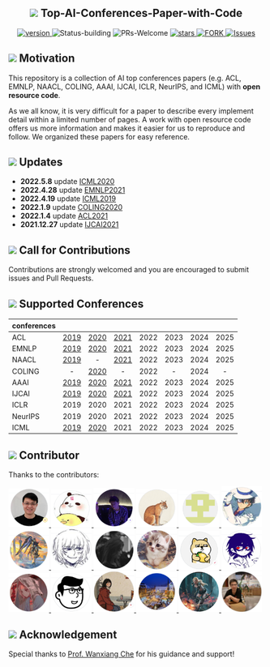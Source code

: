 
<div>
  <h2 align="center">
    <img src="https://cdn.jsdelivr.net/gh/LightChen233/blog-img/ai.png" width="30" />
      Top-AI-Conferences-Paper-with-Code
  </h2>
</div>
<p align="center">
  	<a href="https://img.shields.io/badge/version-v0.1.0-blue">
      <img alt="version" src="https://img.shields.io/badge/version-v0.1.0-blue?color=FF8000?color=009922" />
    </a>
  <a >
       <img alt="Status-building" src="https://img.shields.io/badge/Status-building-blue" />
  	</a>
  <a >
       <img alt="PRs-Welcome" src="https://img.shields.io/badge/PRs-Welcome-red" />
  	</a>
   	<a href="https://github.com/MLNLP-World/Top-AI-Conferences-Paper-with-Code/stargazers">
       <img alt="stars" src="https://img.shields.io/github/stars/MLNLP-World/Top-AI-Conferences-Paper-with-Code" />
  	</a>
  	<a href="https://github.com/MLNLP-World/Paper_Writing_Tips/network/members">
       <img alt="FORK" src="https://img.shields.io/github/forks/MLNLP-World/Top-AI-Conferences-Paper-with-Code?color=FF8000" />
  	</a>
    <a href="https://github.com/MLNLP-World/Top-AI-Conferences-Paper-with-Code/issues">
      <img alt="Issues" src="https://img.shields.io/github/issues/MLNLP-World/Top-AI-Conferences-Paper-with-Code?color=0088ff"/>
    </a>
    <br />
</p>

## <img src="https://cdn.jsdelivr.net/gh/LightChen233/blog-img/motivation.png" width="25" /> Motivation

This repository is a collection of AI top conferences papers (e.g. ACL, EMNLP, NAACL, COLING, AAAI, IJCAI, ICLR, NeurIPS, and ICML) with **open resource code**.

As we all know, it is very difficult for a paper to describe every implement detail within a limited number of pages. A work with open resource code offers us more information and makes it easier for us to reproduce and follow. We organized these papers for easy reference.

## <img src="https://cdn.jsdelivr.net/gh/LightChen233/blog-img/notes.png" width="25" /> Updates
- **2022.5.8** update [ICML2020](https://github.com/MLNLP-World/Top-AI-Conferences-Paper-with-Code/blob/master/ICML/2020/ICML2020.md)
- **2022.4.28** update [EMNLP2021](https://github.com/MLNLP-World/Top-AI-Conferences-Paper-with-Code/blob/master/EMNLP/2021/EMNLP2021.md)
- **2022.4.19** update [ICML2019](https://github.com/MLNLP-World/Top-AI-Conferences-Paper-with-Code/blob/master/ICML/2019/ICML2019.md)
- **2022.1.9** update [COLING2020](https://github.com/MLNLP-World/Top-AI-Conferences-Paper-with-Code/blob/master/COLING/2020/COLING2020.md)
- **2022.1.4** update [ACL2021](https://github.com/MLNLP-World/Top-AI-Conferences-Paper-with-Code/blob/master/ACL/2021/ACL2021.md)
- **2021.12.27** update [IJCAI2021](https://github.com/MLNLP-World/Top-AI-Conferences-Paper-with-Code/blob/master/IJCAI/2021/IJCAI2021.md)

## <img src="https://cdn.jsdelivr.net/gh/LightChen233/blog-img/intro.png" width="25" /> Call for Contributions

Contributions are strongly welcomed and you are encouraged to submit issues and Pull Requests.

## <img src="https://cdn.jsdelivr.net/gh/LightChen233/blog-img/folders.png" width="25" /> Supported Conferences 
| conferences |                                                              |                                                              |                                                              |      |      |      |      |
| ---------- | :----------------------------------------------------------: | :----------------------------------------------------------: | :----------------------------------------------------------: | :--: | :--: | :--: | :--: |
| ACL        | [2019](https://github.com/MLNLP-World/Top-AI-Conferences-Paper-with-Code/blob/master/ACL/2019/ACL2019.md) | [2020](https://github.com/MLNLP-World/Top-AI-Conferences-Paper-with-Code/blob/master/ACL/2020/ACL2020.md) | [2021](https://github.com/MLNLP-World/Top-AI-Conferences-Paper-with-Code/blob/master/ACL/2021/ACL2021.md) | 2022 | 2023 | 2024 | 2025 |
| EMNLP      | [2019](https://github.com/MLNLP-World/Top-AI-Conferences-Paper-with-Code/blob/master/EMNLP/2019/EMNLP2019.md) | [2020](https://github.com/MLNLP-World/Top-AI-Conferences-Paper-with-Code/blob/master/EMNLP/2020/EMNLP2020.md) | [2021](https://github.com/MLNLP-World/Top-AI-Conferences-Paper-with-Code/blob/master/EMNLP/2021/EMNLP2021.md) | 2022 | 2023 | 2024 | 2025 |
| NAACL      | [2019](https://github.com/MLNLP-World/Top-AI-Conferences-Paper-with-Code/blob/master/NAACL/2019/naacl-2019.md) | -                                                         | [2021](https://github.com/MLNLP-World/Top-AI-Conferences-Paper-with-Code/blob/master/NAACL/2021/naacl-2021.md) | 2022 | 2023 | 2024 | 2025 |
| COLING     | - | [2020](https://github.com/MLNLP-World/Top-AI-Conferences-Paper-with-Code/blob/master/COLING/2020/COLING2020.md) | - | 2022 | - | 2024 | - |
| AAAI       | [2019](https://github.com/MLNLP-World/Top-AI-Conferences-Paper-with-Code/blob/master/AAAI/2019/AAAI2019.md) | [2020](https://github.com/MLNLP-World/Top-AI-Conferences-Paper-with-Code/blob/master/AAAI/2020/AAAI2020.md) | [2021](https://github.com/MLNLP-World/NLP-Conferences-Code/blob/master/AAAI/2021/AAAI2021.md) | 2022 | 2023 | 2024 | 2025 |
| IJCAI      | [2019](https://github.com/MLNLP-World/Top-AI-Conferences-Paper-with-Code/blob/master/IJCAI/2019/IJCAI2019.md) | [2020](https://github.com/MLNLP-World/Top-AI-Conferences-Paper-with-Code/blob/master/IJCAI/2020/IJCAI2020.md) | [2021](https://github.com/MLNLP-World/Top-AI-Conferences-Paper-with-Code/blob/master/IJCAI/2021/IJCAI2021.md) | 2022 | 2023 | 2024 | 2025 |
| ICLR       | 2019                                                         | 2020                                                         | 2021                                                         | 2022 | 2023 | 2024 | 2025 |
| NeurIPS    | 2019                                                         | 2020                                                         | 2021                                                         | 2022 | 2023 | 2024 | 2025 |
| ICML | [2019](https://github.com/MLNLP-World/Top-AI-Conferences-Paper-with-Code/blob/master/ICML/2019/ICML2019.md) | [2020](https://github.com/MLNLP-World/Top-AI-Conferences-Paper-with-Code/blob/master/ICML/2020/ICML2020.md) | 2021                                                         | 2022 | 2023 | 2024 | 2025 |

## <img src="https://cdn.jsdelivr.net/gh/LightChen233/blog-img/organizer.png" width="25" /> Contributor
Thanks to the contributors:

<a href="https://github.com/yizhen20133868"> <img src="pics/profile/LiboQin.png"  width="80" >  </a> <a href="https://github.com/awake020"> <img src="pics/profile/FuxuanWei.png"  width="80" >  </a> <a href="https://github.com/Timothyxxx"> <img src="pics/profile/TianbaoXie.png"  width="80" >  </a> <a href="https://github.com/liucongg"> <img src="pics/profile/CongLiu.png"  width="80" >  </a> <a href="https://github.com/yqy2001"> <img src="pics/profile/QiyingYu.png"  width="80" >  </a> <a href="https://github.com/Aleafy"> <img src="pics/profile/YeFang.png"  width="80" >  </a> <a href="https://github.com/ClarifiedfishLee"> <img src="pics/profile/JieyuLi.png"  width="80" >  </a> <a href="https://github.com/Atream"> <img src="pics/profile/BoxinZhang.png"  width="80" >  </a> <a href="https://github.com/EcolesYee"> <img src="pics/profile/RuishenYi.png"  width="80" >  </a> <a href="https://github.com/having-salt"> <img src="pics/profile/ZihanQin.png"  width="80" >  </a> <a href="https://github.com/huybery"> <img src="pics/profile/BinyuanHui.png"  width="80" >  </a> <a href="https://github.com/fghccv"> <img src="pics/profile/ShiqiZhou.png"  width="80" >  </a> <a href=""> <img src="pics/profile/ChenyangDing.png"  width="80" >  </a> <a href="https://github.com/benmagnifico"> <img src="pics/profile/JingguangLi.png"  width="80" >  </a> <a href="https://github.com/kokolerk"> <img src="pics/profile/JiaqiWang.png"  width="80" >  </a> <a href="https://github.com/cs-wangfeng"> <img src="pics/profile/FengWang.png"  width="80" >  </a> <a href="https://github.com/LightChen233"> <img src="pics/profile/QiguangChen.png"  width="80" >  </a><a href="https://github.com/s1530129650"> <img src="pics/profile/EnshengShi.png"  width="80" >  </a>



## <img src="https://cdn.jsdelivr.net/gh/LightChen233/blog-img/heart.png" width="25" /> Acknowledgement

Special thanks to [Prof. Wanxiang Che](http://ir.hit.edu.cn/~car/english.htm) for his guidance and support!


